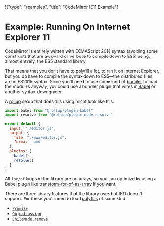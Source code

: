 !{"type": "examples", "title": "CodeMirror IE11 Example"}

# Example: Running On Internet Explorer 11

CodeMirror is entirely written with ECMAScript 2018 syntax (avoiding
some constructs that are awkward or verbose to compile down to ES5)
using, almost entirely, the ES5 standard library.

That means that you don't have to polyfill a lot, to run it on
Internet Explorer, but you do have to compile the syntax down to
ES5—the distributed files are in ES2015 syntax. Since you'll need to
use some kind of
[bundler](https://medium.freecodecamp.org/javascript-modules-part-2-module-bundling-5020383cf306)
to load the modules anyway, you could use a bundler plugin that wires
in [Babel](https://babeljs.io) or another syntax-downgrader.

A [rollup](https://rollupjs.org/) setup that does this using
might look like this:

```javascript
import babel from "@rollup/plugin-babel"
import resolve from "@rollup/plugin-node-resolve"

export default {
  input: "./editor.js",
  output: {
    file: "./www/editor.js",
    format: "umd"
  },
  plugins: [
    babel(),
    resolve()
  ]
}
```

All `for/of` loops in the library are on arrays, so you can optimize
by using a Babel plugin like
[transform-for-of-as-array](https://github.com/jridgewell/babel-plugin-transform-for-of-as-array)
if you want.

There are three library features that the library uses but IE11
doesn't support. For these you'll need to load
[polyfills](https://en.wikipedia.org/wiki/Polyfill_(programming)) of
some kind.

 - [`Promise`](https://developer.mozilla.org/en-US/docs/Web/JavaScript/Reference/Global_Objects/Promise)
 - [`Object.assign`](https://developer.mozilla.org/en-US/docs/Web/JavaScript/Reference/Global_Objects/Object/assign)
 - [`ChildNode.remove`](https://developer.mozilla.org/en-US/docs/Web/API/ChildNode/remove)
